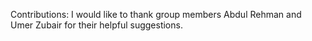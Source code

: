 Contributions:
I would like to thank group members Abdul Rehman and Umer Zubair for their helpful suggestions.
